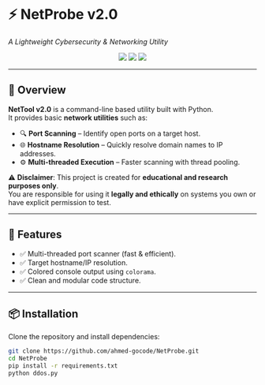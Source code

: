 # ⚡ NetProbe v2.0  
_A Lightweight Cybersecurity & Networking Utility_ 

<p align="center">
  <img src="https://img.shields.io/badge/Python-3.x-blue?logo=python" />
  <img src="https://img.shields.io/badge/License-MIT-green.svg" />
  <img src="https://img.shields.io/badge/Status-Active-success" />
</p>

---

## 📌 Overview
**NetTool v2.0** is a command-line based utility built with Python.  
It provides basic **network utilities** such as:

- 🔍 **Port Scanning** – Identify open ports on a target host.  
- 🌐 **Hostname Resolution** – Quickly resolve domain names to IP addresses.  
- ⚙️ **Multi-threaded Execution** – Faster scanning with thread pooling.  

⚠️ **Disclaimer**: This project is created for **educational and research purposes only**.  
You are responsible for using it **legally and ethically** on systems you own or have explicit permission to test.  

---

## 🚀 Features
- ✅ Multi-threaded port scanner (fast & efficient).  
- ✅ Target hostname/IP resolution.  
- ✅ Colored console output using `colorama`.  
- ✅ Clean and modular code structure.  

---

## 📦 Installation
Clone the repository and install dependencies:

```bash
git clone https://github.com/ahmed-gocode/NetProbe.git
cd NetProbe
pip install -r requirements.txt
python ddos.py

